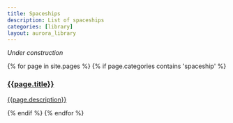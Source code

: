 ```yaml
---
title: Spaceships
description: List of spaceships
categories: [library]
layout: aurora_library
---
```


*Under construction*

<div>
{% for page in site.pages %}
{% if page.categories contains 'spaceship' %}
<a href="{{page.url}}" class="category">
    <div class="item">
        <h3>{{page.title}}</h3>
        <p>{{page.description}}</p>
    </div>
</a>
{% endif %}
{% endfor %}
</div>